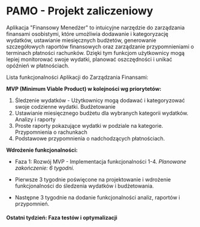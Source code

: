 # PAMO - Projekt zaliczeniowy

Aplikacja "Finansowy Menedżer" to intuicyjne narzędzie do zarządzania finansami osobistymi, które umożliwia dodawanie i kategoryzację wydatków, ustawianie miesięcznych budżetów, generowanie szczegółowych raportów finansowych oraz zarządzanie przypomnieniami o terminach płatności rachunków. Dzięki tym funkcjom użytkownicy mogą lepiej monitorować swoje wydatki, planować oszczędności i unikać opóźnień w płatnościach.

Lista funkcjonalności Aplikacji do Zarządzania Finansami:

**MVP (Minimum Viable Product) w kolejności wg priorytetów:**

1. Śledzenie wydatków - Użytkownicy mogą dodawać i kategoryzować swoje codzienne wydatki.
   Budżetowanie
1. Ustawianie miesięcznego budżetu dla wybranych kategorii wydatków.
   Analizy i raporty
1. Proste raporty pokazujące wydatki w podziale na kategorie.
   Przypomnienia o rachunkach
1. Podstawowe przypomnienia o nadchodzących płatnościach.

**Wdrożenie funkcjonalności:**

- Faza 1: Rozwój MVP - Implementacja funkcjonalności 1-4. _Planowane zakończenie: 6 tygodni._

- Pierwsze 3 tygodnie poświęcone na projektowanie i wdrożenie funkcjonalności do śledzenia wydatków i budżetowania.
- Następne 3 tygodnie na dodanie funkcjonalności analiz, raportów i przypomnień.

#### Ostatni tydzień: Faza testów i optymalizacji
